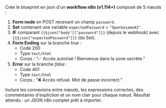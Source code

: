 Crée le blueprint en json d'un **workflow n8n (v1.114+)** composé de 5 nœuds :

1. **Form node** en POST recevant un champ `password`.
2. **Set** contenant une variable `expectedPassword` = `"OpenSesame42"`.
3. **IF** comparant `{{$json["body"]["password"]}}` (depuis le webhook) avec `{{$json["expectedPassword"]}}` (du Set).
4. **Form Ending** sur la branche *true* :
   * Code 200
   * Type `text/html`
   * Corps : “✅ Accès autorisé ! Bienvenue dans la zone secrète.”
5. **Error** sur la branche *false* :
   * Code 401
   * Type `text/html`
   * Corps : “❌ Accès refusé. Mot de passe incorrect.”

Inclure les connexions entre nœuds, les expressions correctes, des commentaires d'expliction et un nom clair pour chaque nœud.
Résultat attendu : un JSON n8n complet prêt à importer.
